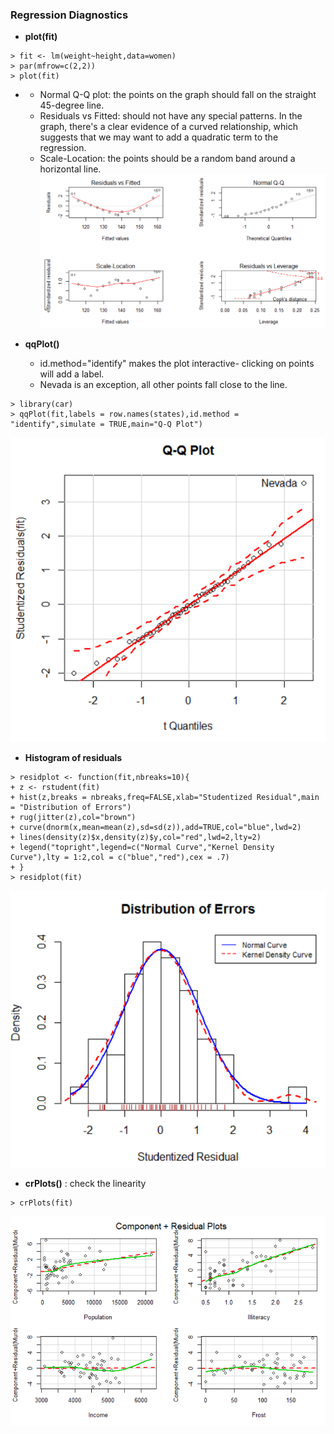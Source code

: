 ### Regression Diagnostics

* **plot\(fit\)**

```
> fit <- lm(weight~height,data=women)
> par(mfrow=c(2,2))
> plot(fit)
```

* * Normal Q-Q plot: the points on the graph should fall on the straight 45-degree line.
  * Residuals vs Fitted: should not have any special patterns. In the graph, there's a clear evidence of a curved relationship, which suggests that we may want to add a quadratic term to the regression.
  * Scale-Location: the points should be a random band around a horizontal line.![](/ch7-regression/plotfit.PNG)
* **qqPlot\(\)**

  * id.method="identify" makes the plot interactive- clicking on points will add a label.
  * Nevada is an exception, all other points fall close to the line.

```
> library(car)
> qqPlot(fit,labels = row.names(states),id.method = "identify",simulate = TRUE,main="Q-Q Plot")
```

![](/ch7-regression/qqPlot.PNG)

* **Histogram of residuals**

```
> residplot <- function(fit,nbreaks=10){
+ z <- rstudent(fit)
+ hist(z,breaks = nbreaks,freq=FALSE,xlab="Studentized Residual",main = "Distribution of Errors")
+ rug(jitter(z),col="brown")
+ curve(dnorm(x,mean=mean(z),sd=sd(z)),add=TRUE,col="blue",lwd=2)
+ lines(density(z)$x,density(z)$y,col="red",lwd=2,lty=2)
+ legend("topright",legend=c("Normal Curve","Kernel Density Curve"),lty = 1:2,col = c("blue","red"),cex = .7)
+ }
> residplot(fit)
```

![](/ch7-regression/residualplot.PNG)

* **crPlots\(\)** : check the linearity

```
> crPlots(fit)
```

![](/ch7-regression/crplot.PNG)

